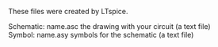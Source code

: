 These files were created by LTspice.<br>

Schematic:     name.asc   the drawing with your circuit (a text file) <br>
Symbol:        name.asy   symbols for the schematic (a text file) <br>
